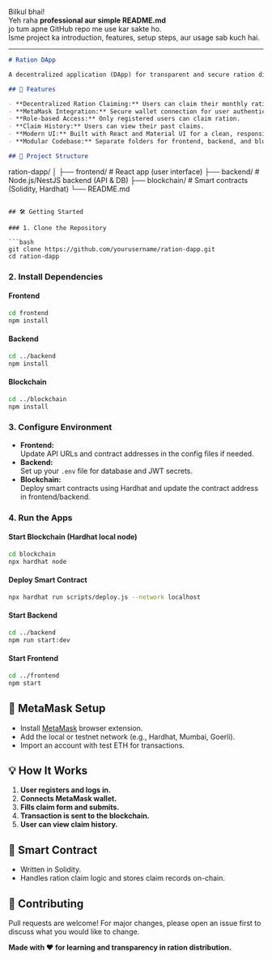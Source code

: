 Bilkul bhai!  
Yeh raha **professional aur simple README.md**  
jo tum apne GitHub repo me use kar sakte ho.  
Isme project ka introduction, features, setup steps, aur usage sab kuch hai.

---

```markdown
# Ration DApp

A decentralized application (DApp) for transparent and secure ration distribution using blockchain technology.

## 🚀 Features

- **Decentralized Ration Claiming:** Users can claim their monthly ration directly on the blockchain.
- **MetaMask Integration:** Secure wallet connection for user authentication and transaction signing.
- **Role-based Access:** Only registered users can claim ration.
- **Claim History:** Users can view their past claims.
- **Modern UI:** Built with React and Material UI for a clean, responsive experience.
- **Modular Codebase:** Separate folders for frontend, backend, and blockchain smart contracts.

## 📁 Project Structure

```
ration-dapp/
│
├── frontend/      # React app (user interface)
├── backend/       # Node.js/NestJS backend (API & DB)
├── blockchain/    # Smart contracts (Solidity, Hardhat)
└── README.md
```

## 🛠️ Getting Started

### 1. Clone the Repository

```bash
git clone https://github.com/yourusername/ration-dapp.git
cd ration-dapp
```

### 2. Install Dependencies

#### Frontend

```bash
cd frontend
npm install
```

#### Backend

```bash
cd ../backend
npm install
```

#### Blockchain

```bash
cd ../blockchain
npm install
```

### 3. Configure Environment

- **Frontend:**  
  Update API URLs and contract addresses in the config files if needed.
- **Backend:**  
  Set up your `.env` file for database and JWT secrets.
- **Blockchain:**  
  Deploy smart contracts using Hardhat and update the contract address in frontend/backend.

### 4. Run the Apps

#### Start Blockchain (Hardhat local node)

```bash
cd blockchain
npx hardhat node
```

#### Deploy Smart Contract

```bash
npx hardhat run scripts/deploy.js --network localhost
```

#### Start Backend

```bash
cd ../backend
npm run start:dev
```

#### Start Frontend

```bash
cd ../frontend
npm start
```

## 🦊 MetaMask Setup

- Install [MetaMask](https://metamask.io/) browser extension.
- Add the local or testnet network (e.g., Hardhat, Mumbai, Goerli).
- Import an account with test ETH for transactions.

## 💡 How It Works

1. **User registers and logs in.**
2. **Connects MetaMask wallet.**
3. **Fills claim form and submits.**
4. **Transaction is sent to the blockchain.**
5. **User can view claim history.**

## 📜 Smart Contract

- Written in Solidity.
- Handles ration claim logic and stores claim records on-chain.

## 🤝 Contributing

Pull requests are welcome! For major changes, please open an issue first to discuss what you would like to change.


**Made with ❤️ for learning and transparency in ration distribution.**
```
